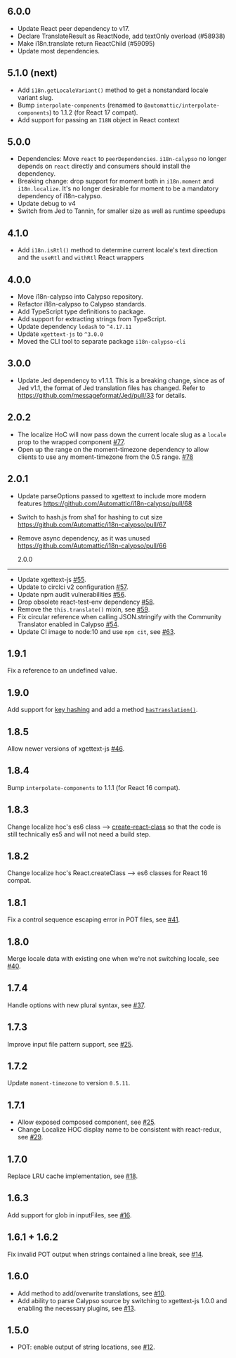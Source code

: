 ## 6.0.0

- Update React peer dependency to v17.
- Declare TranslateResult as ReactNode, add textOnly overload (#58938)
- Make i18n.translate return ReactChild (#59095)
- Update most dependencies.

## 5.1.0 (next)

- Add `i18n.getLocaleVariant()` method to get a nonstandard locale variant slug.
- Bump `interpolate-components` (renamed to `@automattic/interpolate-components`) to 1.1.2 (for React 17 compat).
- Add support for passing an `I18N` object in React context

## 5.0.0

- Dependencies: Move `react` to `peerDependencies`. `i18n-calypso` no longer depends on `react` directly and consumers should install the dependency.
- Breaking change: drop support for moment both in `i18n.moment` and `i18n.localize`. It's no longer desirable for moment to be a mandatory dependency of i18n-calypso.
- Update debug to v4
- Switch from Jed to Tannin, for smaller size as well as runtime speedups

## 4.1.0

- Add `i18n.isRtl()` method to determine current locale's text direction and the `useRtl` and `withRtl` React wrappers

## 4.0.0

- Move i18n-calypso into Calypso repository.
- Refactor i18n-calypso to Calypso standards.
- Add TypeScript type definitions to package.
- Add support for extracting strings from TypeScript.
- Update dependency `lodash` to `^4.17.11`
- Update `xgettext-js` to `^3.0.0`
- Moved the CLI tool to separate package `i18n-calypso-cli`

## 3.0.0

- Update Jed dependency to v1.1.1. This is a breaking change, since as of Jed v1.1, the format of Jed translation files has changed. Refer to <https://github.com/messageformat/Jed/pull/33> for details.

## 2.0.2

- The localize HoC will now pass down the current locale slug as a `locale` prop to the wrapped component [#77](https://github.com/Automattic/i18n-calypso/pull/77).
- Open up the range on the moment-timezone dependency to allow clients to use any moment-timezone from the 0.5 range. [#78](https://github.com/Automattic/i18n-calypso/pull/78)

## 2.0.1

- Update parseOptions passed to xgettext to include more modern features <https://github.com/Automattic/i18n-calypso/pull/68>
- Switch to hash.js from sha1 for hashing to cut size <https://github.com/Automattic/i18n-calypso/pull/67>
- Remove async dependency, as it was unused <https://github.com/Automattic/i18n-calypso/pull/66>

  2.0.0

---

- Update xgettext-js [#55](https://github.com/Automattic/i18n-calypso/pull/55).
- Update to circlci v2 configuration [#57](https://github.com/Automattic/i18n-calypso/pull/57).
- Update npm audit vulnerabilities [#56](https://github.com/Automattic/i18n-calypso/pull/56).
- Drop obsolete react-test-env dependency [#58](https://github.com/Automattic/i18n-calypso/pull/58).
- Remove the `this.translate()` mixin, see [#59](https://github.com/Automattic/i18n-calypso/pull/59).
- Fix circular reference when calling JSON.stringify with the Community Translator enabled in Calypso [#54](https://github.com/Automattic/i18n-calypso/pull/54).
- Update CI image to node:10 and use `npm cit`, see [#63](https://github.com/Automattic/i18n-calypso/pull/63).

## 1.9.1

Fix a reference to an undefined value.

## 1.9.0

Add support for [key hashing](https://github.com/Automattic/i18n-calypso/#key-hashing) and add a method [`hasTranslation()`](https://github.com/Automattic/i18n-calypso/#hastranslation-method).

## 1.8.5

Allow newer versions of xgettext-js [#46](https://github.com/Automattic/i18n-calypso/pull/46).

## 1.8.4

Bump `interpolate-components` to 1.1.1 (for React 16 compat).

## 1.8.3

Change localize hoc's es6 class --> [create-react-class](https://www.npmjs.com/package/create-react-class) so that the code is still technically es5 and will not need a build step.

## 1.8.2

Change localize hoc's React.createClass --> es6 classes for React 16 compat.

## 1.8.1

Fix a control sequence escaping error in POT files, see [#41](https://github.com/Automattic/i18n-calypso/pull/41).

## 1.8.0

Merge locale data with existing one when we're not switching locale, see [#40](https://github.com/Automattic/i18n-calypso/pull/40).

## 1.7.4

Handle options with new plural syntax, see [#37](https://github.com/Automattic/i18n-calypso/pull/37).

## 1.7.3

Improve input file pattern support, see [#25](https://github.com/Automattic/i18n-calypso/pull/25).

## 1.7.2

Update `moment-timezone` to version `0.5.11`.

## 1.7.1

- Allow exposed composed component, see [#25](https://github.com/Automattic/i18n-calypso/pull/25).
- Change Localize HOC display name to be consistent with react-redux, see [#29](https://github.com/Automattic/i18n-calypso/pull/29).

## 1.7.0

Replace LRU cache implementation, see [#18](https://github.com/Automattic/i18n-calypso/pull/18).

## 1.6.3

Add support for glob in inputFiles, see [#16](https://github.com/Automattic/i18n-calypso/pull/16).

## 1.6.1 + 1.6.2

Fix invalid POT output when strings contained a line break, see [#14](https://github.com/Automattic/i18n-calypso/pull/14).

## 1.6.0

- Add method to add/overwrite translations, see [#10](https://github.com/Automattic/i18n-calypso/pull/10).
- Add ability to parse Calypso source by switching to xgettext-js 1.0.0 and enabling the necessary plugins, see [#13](https://github.com/Automattic/i18n-calypso/pull/13).

## 1.5.0

- POT: enable output of string locations, see [#12](https://github.com/Automattic/i18n-calypso/pull/12).
